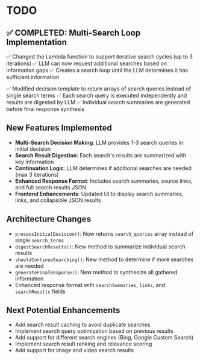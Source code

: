 # TODO

## ✅ COMPLETED: Multi-Search Loop Implementation

✅ Changed the Lambda function to support iterative search cycles (up to 3 iterations)
✅ LLM can now request additional searches based on information gaps
✅ Creates a search loop until the LLM determines it has sufficient information

✅ Modified decision template to return arrays of search queries instead of single search terms
✅ Each search query is executed independently and results are digested by LLM
✅ Individual search summaries are generated before final response synthesis

## New Features Implemented

- **Multi-Search Decision Making**: LLM provides 1-3 search queries in initial decision
- **Search Result Digestion**: Each search's results are summarized with key information
- **Continuation Logic**: LLM determines if additional searches are needed (max 3 iterations)
- **Enhanced Response Format**: Includes search summaries, source links, and full search results JSON
- **Frontend Enhancements**: Updated UI to display search summaries, links, and collapsible JSON results

## Architecture Changes

- `processInitialDecision()`: Now returns `search_queries` array instead of single `search_terms`
- `digestSearchResults()`: New method to summarize individual search results
- `shouldContinueSearching()`: New method to determine if more searches are needed
- `generateFinalResponse()`: New method to synthesize all gathered information
- Enhanced response format with `searchSummaries`, `links`, and `searchResults` fields

## Next Potential Enhancements

- Add search result caching to avoid duplicate searches
- Implement search query optimization based on previous results
- Add support for different search engines (Bing, Google Custom Search)
- Implement search result ranking and relevance scoring
- Add support for image and video search results


